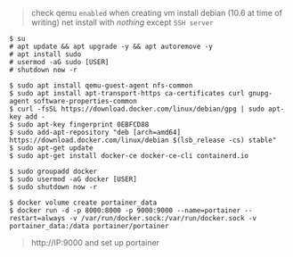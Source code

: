 > check qemu `enabled` when creating vm
> install debian (10.6 at time of writing) net install with *nothing* except `SSH server`

```
$ su
# apt update && apt upgrade -y && apt autoremove -y
# apt install sudo
# usermod -aG sudo [USER]
# shutdown now -r

$ sudo apt install qemu-guest-agent nfs-common
$ sudo apt install apt-transport-https ca-certificates curl gnupg-agent software-properties-common
$ curl -fsSL https://download.docker.com/linux/debian/gpg | sudo apt-key add -
$ sudo apt-key fingerprint 0EBFCD88
$ sudo add-apt-repository "deb [arch=amd64] https://download.docker.com/linux/debian $(lsb_release -cs) stable"
$ sudo apt-get update
$ sudo apt-get install docker-ce docker-ce-cli containerd.io

$ sudo groupadd docker
$ sudo usermod -aG docker [USER]
$ sudo shutdown now -r

$ docker volume create portainer_data
$ docker run -d -p 8000:8000 -p 9000:9000 --name=portainer --restart=always -v /var/run/docker.sock:/var/run/docker.sock -v portainer_data:/data portainer/portainer 
```

> http://IP:9000 and set up portainer

